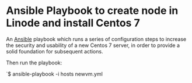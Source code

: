 # Ansible Playbook to create node in Linode and install Centos 7

An [Ansible](http://docs.ansible.com/) playbook which runs a series of configuration steps to increase the security and usability of a new Centos 7 server, in order to provide a solid foundation for subsequent actions.



Then run the playbook:

`$ ansible-playbook -i hosts newvm.yml 